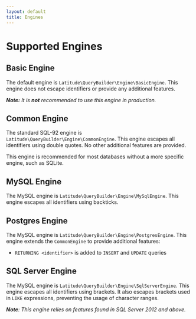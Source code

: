 ```yaml
---
layout: default
title: Engines
---
```


# Supported Engines

## Basic Engine

The default engine is `Latitude\QueryBuilder\Engine\BasicEngine`. This engine
does not escape identifiers or provide any additional features.

_**Note:** It is **not** recommended to use this engine in production._

## Common Engine

The standard SQL-92 engine is `Latitude\QueryBuilder\Engine\CommonEngine`.
This engine escapes all identifiers using double quotes. No other additional
features are provided.

This engine is recommended for most databases without a more specific engine,
such as SQLite.

## MySQL Engine

The MySQL engine is `Latitude\QueryBuilder\Engine\MySqlEngine`. This engine
escapes all identifiers using backticks.

## Postgres Engine

The MySQL engine is `Latitude\QueryBuilder\Engine\PostgresEngine`. This engine
extends the `CommonEngine` to provide additional features:

- `RETURNING <identifier>` is added to `INSERT` and `UPDATE` queries

## SQL Server Engine

The MySQL engine is `Latitude\QueryBuilder\Engine\SqlServerEngine`. This engine
escapes all identifiers using brackets. It also escapes brackets used in `LIKE`
expressions, preventing the usage of character ranges.

_**Note**: This engine relies on features found in SQL Server 2012 and above._
